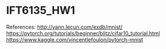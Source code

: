 # IFT6135_HW1

References:
http://yann.lecun.com/exdb/mnist/
https://pytorch.org/tutorials/beginner/blitz/cifar10_tutorial.html
https://www.kaggle.com/vincentlefoulon/pytorch-mnist
